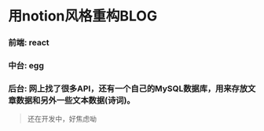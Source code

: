 
# 用notion风格重构BLOG
### 前端: react
### 中台: egg
### 后台: 网上找了很多API，还有一个自己的MySQL数据库，用来存放文章数据和另外一些文本数据(诗词)。
> 还在开发中，好焦虑呦
